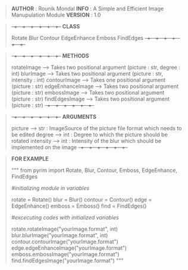 >**AUTHOR**  : Rounik Mondal
>**INFO**    : A Simple and Efficient Image Manupulation Module
>**VERSION** : 1.0

>~~-+--+--+--+--+--+-~~
>**CLASS**
>
>Rotate
>Blur
>Contour
>EdgeEnhance
>Emboss
>FindEdges
>~~-+--+--+--+--+--+-~~

>~~-+--+--+--+--+--+-~~
>**METHODS**
>
>rotateImage                 --> Takes two positional argument (picture : str, degree : int)
>blurImage                    --> Takes two positional argument (picture : str, intensity : int)
>contourImage              --> Takes one positional argument (picture : str)
>edgeEnhanceImage     --> Takes two positional argument (picture : str)
>embossImage              --> Takes two positional argument (picture : str)
>findEdgesImage           --> Takes two positional argument (picture : str)
>~~-+--+--+--+--+--+-~~

>~~-+--+--+--+--+--+-~~
>**ARGUMENTS**
>
>picture             --> str : ImageSource of the picture file format which needs to be edited
>degree             --> int : Degree to which the picture should be rotated
>intensity          --> int : Intensity of the blur which should be implemented on the image
>~~-+--+--+--+--+--+-~~



> **FOR EXAMPLE**
>
> """
> from pyrim import Rotate, Blur, Contour, Emboss, EdgeEnhance, FindEdges
>
> *#initializing module in variables*
>
> rotate = Rotate()
> blur = Blur()
> contour = Contour()
> edge = EdgeEnhance()
> emboss = Emboss()
> find = FindEdges()
>
> *#excecuting codes with initialized variables*
>
> rotate.rotateImage("yourImage.format", int)
> blur.blurImage("yourImage.format", int)
> contour.contourImage("yourImage.format")
> edge.edgeEnhanceImage("yourImage.format")
> emboss.embossImage("yourImage.format")
> find.findEdgesImage("yourImage.format")
> """
